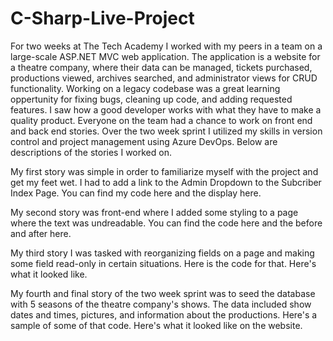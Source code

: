 # C-Sharp-Live-Project
For two weeks at The Tech Academy I worked with my peers in a team on a large-scale ASP.NET MVC web application. The application is a website for a theatre company, where their data can be managed, tickets purchased, productions viewed, archives searched, and administrator views for CRUD functionality. Working on a legacy codebase was a great learning oppertunity for fixing bugs, cleaning up code, and adding requested features. I saw how a good developer works with what they have to make a quality product. Everyone on the team had a chance to work on front end and back end stories. Over the two week sprint I utilized my skills in version control and project management using Azure DevOps.  Below are descriptions of the stories I worked on.

My first story was simple in order to familiarize myself with the project and get my feet wet.  I had to add a link to the Admin Dropdown to the Subcriber Index Page.  You can find my code here and the display here.

My second story was front-end where I added some styling to a page where the text was undreadable.  You can find the code here and the before and after here.

My third story I was tasked with reorganizing fields on a page and making some field read-only in certain situations.  Here is the code for that.  Here's what it looked like.

My fourth and final story of the two week sprint was to seed the database with 5 seasons of the theatre company's shows.  The data included show dates and times, pictures, and information about the productions.  Here's a sample of some of that code.  Here's what it looked like on the website.
